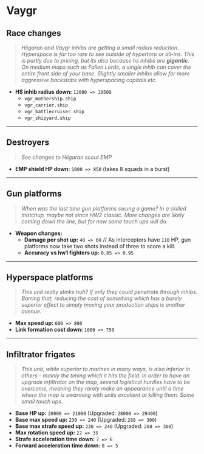 # Vaygr

## Race changes
> *Hiigaran and Vaygr inhibs are getting a small radius reduction. Hyperspace is far too rare to see outside of hypertorp or all-ins. This is partly due to pricing, but its also because hs inhibs are **gigantic**. On medium maps such as Fallen Lords, a single inhib can cover the entire front side of your base. Slightly smaller inhibs allow for more aggressive backstabs with hyperspacing capitals etc.*
* **HS inhib radius down:** `12000 => 10500`
  * `vgr_mothership.ship`
  * `vgr_carrier.ship`
  * `vgr_battlecruiser.ship`
  * `vgr_shipyard.ship`

---

## Destroyers
> *See changes to Hiigaran scout EMP*
* **EMP shield HP down:** `1000 => 850` (takes 8 squads in a burst)

---

## Gun platforms
> *When was the last time gun platforms swung a game? In a skilled matchup, maybe not since HW2 classic. More changes are likely coming down the line, but for now some touch ups will do.*
* **Weapon changes:**
  * **Damage per shot up:** `40 => 60` // As interceptors have `110` HP, gun platforms now take two shots instead of three to score a kill.
  * **Accuracy vs hw1 fighters up:** `0.85 => 0.95`

---

## Hyperspace platforms
> *This unit really stinks huh? If only they could penetrate through inhibs. Barring that, reducing the cost of something which has a barely superior effect to simply moving your production ships is another avenue.*
* **Max speed up:** `600 => 800`
* **Link formation cost down:** `1000 => 750`

---

## Infiltrator frigates
> *This unit, while superior to marines in many ways, is also inferior in others - mainly the timing which it hits the field. In order to have an upgrade infiltrator on the map, several logistical hurdles have to be overcome, meaning they rarely make an appearance until a time where the map is swarming with units excellent at killing them. Some small touch ups.*
* **Base HP up:** `20000 => 21000` (Upgraded: `28000 => 29400`)
* **Base max speed up:** `230 => 240` (Upgraded: `288 => 300`)
* **Base max strafe speed up:** `230 => 240` (Upgraded: `288 => 300`)
* **Max rotation speed up:** `22 => 35`
* **Strafe acceleration time down:** `7 => 6`
* **Forward acceleration time down:** `8 => 5`